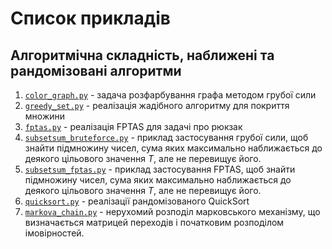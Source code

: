 # Список прикладів

## Алгоритмічна складність, наближені та рандомізовані алгоритми

1. [`color_graph.py`](/Chapter_10/color_graph.py) - задача розфарбування графа методом грубої сили
2. [`greedy_set.py`](/Chapter_10/greedy_set.py) - реалізація жадібного алгоритму для покриття множини
3. [`fptas.py`](/Chapter_10/fptas.py) - реалізація FPTAS для задачі про рюкзак
4. [`subsetsum_bruteforce.py`](/Chapter_10/subsetsum_bruteforce.py) - приклад застосування грубої сили, щоб знайти підмножину чисел, сума яких максимально наближається до деякого цільового значення $T$, але не перевищує його. 
5. [`subsetsum_fptas.py`](/Chapter_10/subsetsum_fptas.py) - приклад застосування FPTAS, щоб знайти підмножину чисел, сума яких максимально наближається до деякого цільового значення $T$, але не перевищує його.
6. [`quicksort.py`](/Chapter_10/quicksort.py) - реалізації рандомізованого QuickSort
7. [`markova_chain.py`](/Chapter_10/markova_chain.py) - нерухомий розподіл марковського механізму, що визначається матрицей переходів і початковим розподілом імовірностей.

